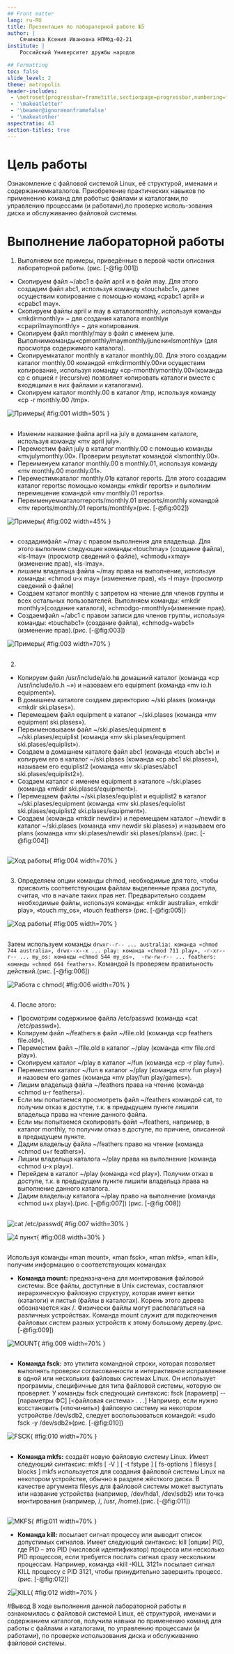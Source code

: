 ```yaml
---
## Front matter
lang: ru-RU
title: Презентация по лабораторной работе №5
author: |
	Сячинова Ксения Ивановна НПМбд-02-21
institute: |
	Российский Университет дружбы народов

## Formatting
toc: false
slide_level: 2
theme: metropolis
header-includes: 
 - \metroset{progressbar=frametitle,sectionpage=progressbar,numbering=fraction}
 - '\makeatletter'
 - '\beamer@ignorenonframefalse'
 - '\makeatother'
aspectratio: 43
section-titles: true
---
```

# Цель работы

Ознакомление с файловой системой Linux, её структурой, именами и содержаниемкаталогов. Приобретение практических навыков по применению команд для работыс файлами и каталогами,по управлению процессами (и работами),по проверке исполь-зования диска и обслуживанию файловой системы.

# Выполнение лабораторной работы

1. Выполняем все примеры, приведённые в первой части описания лабораторной работы. (рис. [-@fig:001])
- Скопируем  файл  ~/abc1  в  файл  april и  в  файл may.  Для  этого создадим  файл abc1,  используя  команду  «touchabc1»,  далее осуществим копирование с помощью команд «cpabc1 april» и «cpabc1 may».
- Скопируем файлы april и may в каталогmonthly, используя команды «mkdirmonthly»  −  для  создания  каталога monthlyи  «cpaprilmaymonthly» − для копирования.
- Скопируем  файл  monthly/may  в  файл  с  именем  june.  Выполнимкоманды«cpmonthly/maymonthly/june»и«lsmonthly» (для просмотра содержимого каталога).
- Скопируемкаталог monthly в каталог monthly.00. Для этого создадим каталог monthly.00 командой  «mkdirmonthly.00»и  осуществим копирование, используя команду «cp-rmonthlymonthly.00»(команда cp  с  опцией  r  (recursive)  позволяет  копировать  каталоги  вместе  с входящими в них файлами и каталогами).
- Скопируем каталог monthly.00 в каталог /tmp, используя команду «cp -r monthly.00 /tmp».

![Примеры](image/1.png){ #fig:001 width=50% }

## 
- Изменим  название  файла  april на  july  в  домашнем  каталоге, используя команду «mv april july».
- Переместим  файл  july  в  каталог  monthly.00  с  помощью  команды «mvjulymonthly.00». Проверим результат командой «lsmonthly.00».
- Переименуем  каталог monthly.00  в  monthly.01,  используя  команду «mv monthly.00 monthly.01».
- Переместимкаталог  monthly.01в  каталог  reports.  Для  этого создадим  каталог reportsс  помощью  команды  «mkdir  reports»  и выполним перемещение командой «mv monthly.01 reports».
- Переименуемкаталогreports/monthly.01 вreports/monthly командой «mv reports/monthly.01 reports/monthly»(рис. [-@fig:002])

![Примеры](image/2.png){ #fig:002 width=45% }

## 

- создадимфайл  ~/may  с  правом  выполнения  для  владельца.  Для этого выполним следующие команды:«touchmay» (создание файла), «ls-lmay» (просмотр сведений о файле), «chmodu+xmay» (изменение прав), «ls-lmay».
- лишаем владельца файла  ~/may  права  на  выполнение,  используя команды:  «chmod  u-x  may»  (изменение  прав),  «ls -l  may»  (просмотр сведений о файле)
- Создаем каталог monthly с запретом на чтение для членов группы и всех остальных пользователей. Выполняем команды: «mkdir  monthly»(создание каталога), «chmodgo-rmonthly»(изменение прав).
- Создаемфайл ~/abc1 с правом записи для членов группы, используя команды:  «touchabc1»  (создание  файла),  «chmodg+wabc1» (изменение прав).(рис. [-@fig:003])

![Примеры](image/3.png){ #fig:003 width=70% }

##

2. 
- Копируем	файл	/usr/include/aio.hв домашний каталог (команда «cp /usr/include/io.h ~») и назоваем его equipment (команда «mv io.h equipment»).
- В домашнем каталоге создаем директорию ~/ski.plases (команда «mkdir ski.plases»).
- Перемещаем файл equipment в каталог ~/ski.plases (команда «mv equipment ski.plases»).
- Переименовываем файл ~/ski.plases/equipment в ~/ski.plases/equiplist (команда «mv ski.plases/equipment ski.plases/equiplist»).
- Создаем в домашнем каталоге файл abc1 (команда «touch abc1») и копируем его в каталог ~/ski.plases (команда «cp abc1 ski.plases»), называем его equiplist2 (команда «mv ski.plases/abc1 ski.plases/equiplist2»).
- Создаем каталог с именем equipment в каталоге ~/ski.plases (команда «mkdir ski.plases/equipment»).
- Перемещаем файлы ~/ski.plases/equiplist и equiplist2 в каталог ~/ski.plases/equipment (команда «mv ski.plases/equiolist ski.plases/equiplist2 ski.plases/equipment»).
- Создаем (команда «mkdir newdir») и перемещаем каталог ~/newdir в каталог ~/ski.plases (команда «mv newdir ski.plases») и называем его plans (команда «mv ski.plases/newdir ski.plases/plans»).(рис. [-@fig:004])

##

![Ход работы](image/4.png){ #fig:004 width=70% }

##

3. Определяем опции команды chmod, необходимые для того, чтобы присвоить соответствующим файлам выделенные права доступа, считая, что в начале таких прав нет. Предварительно создаем необходимые файлы, используя команды: «mkdir australia», «mkdir play», «touch my_os», «touch feathers» (рис. [-@fig:005])

![Ход работы](image/5.png){ #fig:005 width=70% }

##

Затем используем команды `drwxr--r-- ... australia: команда «chmod 744 australia», drwx--x--x ... play: команда «chmod 711 play», -r-xr--r-- ... my_os: команды «chmod 544 my_os»,  -rw-rw-r-- ... feathers: команды «chmod 664 feathers»`. Командой ls проверяем правильность действий.(рис. [-@fig:006])

![Работа с chmod](image/6.png){ #fig:006 width=70% }

##

4. После этого: 
- Просмотрим	содержимое	файла	/etc/passwd	(команда	«cat /etc/passwd»).
- Копируем файл ~/feathers в файл ~/file.old (команда «cp feathers file.old»).
- Переместим файл ~/file.old в каталог ~/play (команда «mv file.ord play»).
- Скопируем каталог ~/play в каталог ~/fun (команда «cp -r play fun»).
- Переместим каталог ~/fun в каталог ~/play (команда «mv fun play») и назовем его games (команда «mv play/fun play/games»).
- Лишим владельца файла ~/feathers права на чтение (команда «chmod u-r feathers»).
- Если мы попытаемся просмотреть файл ~/feathers командой cat, то получим отказ в доступе, т.к. в предыдущем пункте лишили владельца права на чтение данного файла.
- Если мы попытаемся скопировать файл ~/feathers, например, в каталог monthly, то получим отказ в доступе, по причине, описанной в предыдущем пункте.
- Дадим владельцу файла ~/feathers право на чтение (команда «chmod u+r feathers»).
- Лишим владельца каталога ~/play права на выполнение (команда «chmod u-x play»).
- Перейдем в каталог ~/play (команда «cd play»). Получим отказ в доступе, т.к. в предыдущем пункте лишили владельца права на выполнение данного каталога.
- Дадим владельцу каталога ~/play право на выполнение (команда «chmod u+x play»).(рис. [-@fig:007]) (рис. [-@fig:008])

## 

![cat /etc/passwd](image/7.png){ #fig:007 width=30% }

![4 пункт](image/8.png){ #fig:008 width=30% }

##

Используя команды «man mount», «man fsck», «man mkfs», «man kill», получим информацию о соответствующих командах
- **Команда mount:** предназначена для монтирования файловой системы. Все файлы, доступные в Unix системах, составляют иерархическую файловую структуру, которая имеет ветки (каталоги) и листья (файлы в каталогах). Корень этого дерева обозначается как /. Физически файлы могут располагаться на различных устройствах. Команда mount служит для подключения файловых систем разных устройств к этому большому дереву.(рис. [-@fig:009])

![MOUNT](image/9.png){ #fig:009 width=70% }

##

- **Команда fsck:** это утилита командной строки, которая позволяет выполнять проверки согласованности и интерактивное исправление в одной или нескольких файловых системах Linux. Он использует программы, специфичные для типа файловой системы, которую он проверяет. У команды fsck следующий синтаксис: fsck [параметр] -- [параметры ФС] [<файловая система> . . .] Например, если нужно восстановить («починить») файловую систему на некотором устройстве /dev/sdb2, следует воспользоваться командой: «sudo fsck -y /dev/sdb2»(рис. [-@fig:010])

![FSCK](image/10.png){ #fig:010 width=70% }

##

- **Команда mkfs:** создаёт новую файловую систему Linux. Имеет следующий синтаксис: mkfs [ -V ] [ -t fstype ] [ fs-options ] filesys [ blocks ] mkfs используется для создания файловой системы Linux на некотором устройстве, обычно в разделе жёсткого диска. В качестве аргумента filesys для файловой системы может выступать или название устройства (например, /dev/hda1, /dev/sdb2) или точка монтирования (например, /, /usr, /home).(рис. [-@fig:011])

##

![MKFS](image/11.png){ #fig:011 width=70% }

- **Команда kill:** посылает сигнал процессу или выводит список допустимых сигналов. Имеет следующий синтаксис: kill [опции] PID, где PID – это PID (числовой идентификатор) процесса или несколько PID процессов, если требуется послать сигнал сразу нескольким процессам. Например, команда «kill -KILL 3121» посылает сигнал KILL процессу с PID 3121, чтобы принудительно завершить процесс.(рис. [-@fig:012])

2![KILL](image/12.png){ #fig:012 width=70% }

#Вывод 
В ходе выполнения данной лабораторной работы я ознакомилась с файловой системой Linux, её структурой, именами и содержанием каталогов, получила навыки по применению команд для работы с файлами и каталогами, по управлению процессами (и работами), по проверке использования диска и обслуживанию файловой системы.




